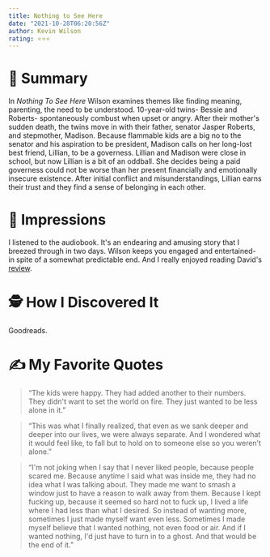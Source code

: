 ```yaml
---
title: Nothing to See Here
date: "2021-10-28T06:20:56Z"
author: Kevin Wilson
rating: ⭐⭐⭐
---
```


<style>

</style>


# 🚀 Summary
In <i>Nothing To See Here</i> Wilson examines themes like finding meaning, parenting, the need to be understood. 10-year-old twins- Bessie and Roberts- spontaneously combust when upset or angry. After their mother's sudden death, the twins move in with their father, senator Jasper Roberts, and stepmother, Madison. Because flammable kids are a big no to the senator and his aspiration to be president, Madison calls on her long-lost best friend, Lillian, to be a governess. Lillian and Madison were close in school, but now Lillian is a bit of an oddball. She decides being a paid governess could not be worse than her present financially and emotionally insecure existence. After initial conflict and misunderstandings, Lillian earns their trust and they find a sense of belonging in each other. 

# 🎨 Impressions
I listened to the audiobook. It's an endearing and amusing story that I breezed through in two days. Wilson keeps you engaged and entertained- in spite of a somewhat predictable end. And I really enjoyed reading David's <a href="https://www.goodreads.com/review/show/3260736650?book_show_action=false&from_review_page=1">review</a>.   

# 🕵 How I Discovered It
Goodreads.
 
# ✍️ My Favorite Quotes
> “The kids were happy. They had added another to their numbers. They didn't want to set the world on fire. They just wanted to be less alone in it.”

> “This was what I finally realized, that even as we sank deeper and deeper into our lives, we were always separate. And I wondered what it would feel like, to fall but to hold on to someone else so you weren’t alone.”

> “I'm not joking when I say that I never liked people, because people scared me. Because anytime I said what was inside me, they had no idea what I was talking about. They made me want to smash a window just to have a reason to walk away from them. Because I kept fucking up, because it seemed so hard not to fuck up, I lived a life where I had less than what I desired. So instead of wanting more, sometimes I just made myself want even less. Sometimes I made myself believe that I wanted nothing, not even food or air. And if I wanted nothing, I'd just have to turn in to a ghost. And that would be the end of it.”